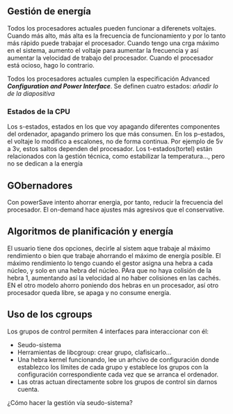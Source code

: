 ## Gestión de energía

Todos los procesadores actuales pueden funcionar a diferenets voltajes. Cuando más alto, más alta es la frecuencia de funcionamiento y por lo tanto más rápido puede trabajar el procesador. Cuando tengo una crga máximo en el sistema, aumento el voltaje para aumentar la frecuencia y así aumentar la velocidad de trabajo del procesador. Cuando el procesador está ocioso, hago lo contrario.

Todos los procesadores actuales cumplen la especificación Advanced ***Configuration and Power Interface***. Se definen cuatro estados:
*añadir lo de la diapositiva*

### Estados de la CPU
Los s-estados, estados en los que voy apagando diferentes componentes del ordenador, apagando primero los que más consumen.
En los p-estados, el voltaje lo modifico a escalones, no de forma continua. Por ejemplo de 5v a 3v, estos saltos dependen del procesador.
Los t-estados(tortel) están relacionados con la gestión técnica, como estabilizar la temperatura..., pero no se dedican a la energía

## GObernadores
Con powerSave intento ahorrar energia, por tanto, reducir la frecuencia del procesador.
El on-demand hace ajustes más agresivos que el conservative.

## Algoritmos de planificación y energía
El usuario tiene dos opciones, decirle al sistem aque trabaje al máximo rendimiento o bien que trabaje ahorrando el máximo de energía posible.
El máximo rendimiento lo tengo cuando el gestor asigna una hebra a cada núcleo, y solo en una hebra del núcleo. PAra que no haya colisión de la hebra 1, aumentando así la velocidad al no haber colisiones en las cachés.
EN el otro modelo ahorro poniendo dos hebras en un procesador, así otro procesador queda libre, se apaga y no consume energía.



## Uso de los cgroups
Los grupos de control permiten 4 interfaces para interaccionar con él:
+ Seudo-sistema
+ Herramientas de libcgroup: crear grupo, clafisicarlo...
+ Una hebra kernel funcionando, lee un arhcivo de configuración donde establezco los límites de cada grupo y establece los grupos con la configuración correspondiente cada vez que se arranca el ordenador.
+ Las otras actuan directamente sobre los grupos de control sin darnos cuenta.

¿Cómo hacer la gestión vía seudo-sistema?
